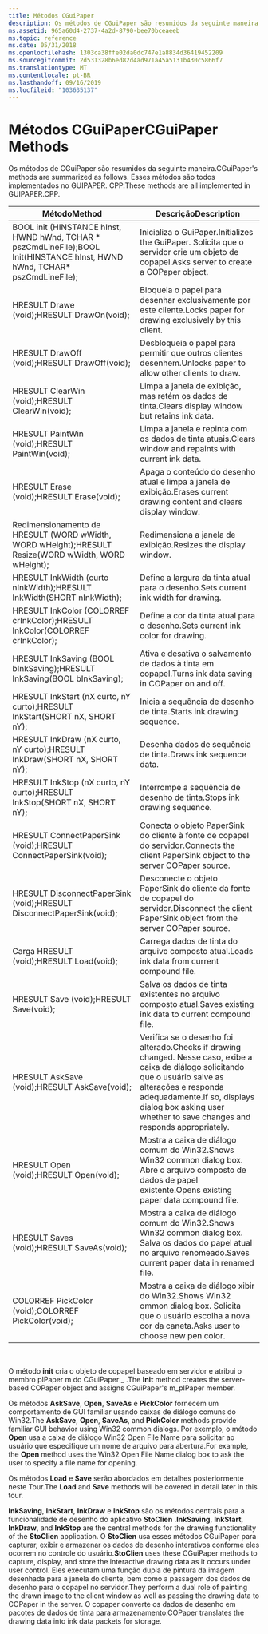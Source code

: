 ```yaml
---
title: Métodos CGuiPaper
description: Os métodos de CGuiPaper são resumidos da seguinte maneira. Esses métodos são todos implementados no GUIPAPER. CPP.
ms.assetid: 965a60d4-2737-4a2d-8790-bee70bceaeeb
ms.topic: reference
ms.date: 05/31/2018
ms.openlocfilehash: 1303ca38ffe02da0dc747e1a8834d36419452209
ms.sourcegitcommit: 2d531328b6ed82d4ad971a45a5131b430c5866f7
ms.translationtype: MT
ms.contentlocale: pt-BR
ms.lasthandoff: 09/16/2019
ms.locfileid: "103635137"
---
```

# <a name="cguipaper-methods"></a><span data-ttu-id="5f81f-104">Métodos CGuiPaper</span><span class="sxs-lookup"><span data-stu-id="5f81f-104">CGuiPaper Methods</span></span>

<span data-ttu-id="5f81f-105">Os métodos de CGuiPaper são resumidos da seguinte maneira.</span><span class="sxs-lookup"><span data-stu-id="5f81f-105">CGuiPaper's methods are summarized as follows.</span></span> <span data-ttu-id="5f81f-106">Esses métodos são todos implementados no GUIPAPER. CPP.</span><span class="sxs-lookup"><span data-stu-id="5f81f-106">These methods are all implemented in GUIPAPER.CPP.</span></span>



| <span data-ttu-id="5f81f-107">Método</span><span class="sxs-lookup"><span data-stu-id="5f81f-107">Method</span></span>                                                         | <span data-ttu-id="5f81f-108">Descrição</span><span class="sxs-lookup"><span data-stu-id="5f81f-108">Description</span></span>                                                                                                           |
|----------------------------------------------------------------|-----------------------------------------------------------------------------------------------------------------------|
| <span data-ttu-id="5f81f-109">BOOL init (HINSTANCE hInst, HWND hWnd, TCHAR \* pszCmdLineFile);</span><span class="sxs-lookup"><span data-stu-id="5f81f-109">BOOL Init(HINSTANCE hInst, HWND hWnd, TCHAR\* pszCmdLineFile);</span></span> | <span data-ttu-id="5f81f-110">Inicializa o GuiPaper.</span><span class="sxs-lookup"><span data-stu-id="5f81f-110">Initializes the GuiPaper.</span></span> <span data-ttu-id="5f81f-111">Solicita que o servidor crie um objeto de copapel.</span><span class="sxs-lookup"><span data-stu-id="5f81f-111">Asks server to create a COPaper object.</span></span>                                                     |
| <span data-ttu-id="5f81f-112">HRESULT Drawe (void);</span><span class="sxs-lookup"><span data-stu-id="5f81f-112">HRESULT DrawOn(void);</span></span>                                          | <span data-ttu-id="5f81f-113">Bloqueia o papel para desenhar exclusivamente por este cliente.</span><span class="sxs-lookup"><span data-stu-id="5f81f-113">Locks paper for drawing exclusively by this client.</span></span>                                                                   |
| <span data-ttu-id="5f81f-114">HRESULT DrawOff (void);</span><span class="sxs-lookup"><span data-stu-id="5f81f-114">HRESULT DrawOff(void);</span></span>                                         | <span data-ttu-id="5f81f-115">Desbloqueia o papel para permitir que outros clientes desenhem.</span><span class="sxs-lookup"><span data-stu-id="5f81f-115">Unlocks paper to allow other clients to draw.</span></span>                                                                         |
| <span data-ttu-id="5f81f-116">HRESULT ClearWin (void);</span><span class="sxs-lookup"><span data-stu-id="5f81f-116">HRESULT ClearWin(void);</span></span>                                        | <span data-ttu-id="5f81f-117">Limpa a janela de exibição, mas retém os dados de tinta.</span><span class="sxs-lookup"><span data-stu-id="5f81f-117">Clears display window but retains ink data.</span></span>                                                                           |
| <span data-ttu-id="5f81f-118">HRESULT PaintWin (void);</span><span class="sxs-lookup"><span data-stu-id="5f81f-118">HRESULT PaintWin(void);</span></span>                                        | <span data-ttu-id="5f81f-119">Limpa a janela e repinta com os dados de tinta atuais.</span><span class="sxs-lookup"><span data-stu-id="5f81f-119">Clears window and repaints with current ink data.</span></span>                                                                     |
| <span data-ttu-id="5f81f-120">HRESULT Erase (void);</span><span class="sxs-lookup"><span data-stu-id="5f81f-120">HRESULT Erase(void);</span></span>                                           | <span data-ttu-id="5f81f-121">Apaga o conteúdo do desenho atual e limpa a janela de exibição.</span><span class="sxs-lookup"><span data-stu-id="5f81f-121">Erases current drawing content and clears display window.</span></span>                                                             |
| <span data-ttu-id="5f81f-122">Redimensionamento de HRESULT (WORD wWidth, WORD wHeight);</span><span class="sxs-lookup"><span data-stu-id="5f81f-122">HRESULT Resize(WORD wWidth, WORD wHeight);</span></span>                     | <span data-ttu-id="5f81f-123">Redimensiona a janela de exibição.</span><span class="sxs-lookup"><span data-stu-id="5f81f-123">Resizes the display window.</span></span>                                                                                           |
| <span data-ttu-id="5f81f-124">HRESULT InkWidth (curto nInkWidth);</span><span class="sxs-lookup"><span data-stu-id="5f81f-124">HRESULT InkWidth(SHORT nInkWidth);</span></span>                             | <span data-ttu-id="5f81f-125">Define a largura da tinta atual para o desenho.</span><span class="sxs-lookup"><span data-stu-id="5f81f-125">Sets current ink width for drawing.</span></span>                                                                                   |
| <span data-ttu-id="5f81f-126">HRESULT InkColor (COLORREF crInkColor);</span><span class="sxs-lookup"><span data-stu-id="5f81f-126">HRESULT InkColor(COLORREF crInkColor);</span></span>                         | <span data-ttu-id="5f81f-127">Define a cor da tinta atual para o desenho.</span><span class="sxs-lookup"><span data-stu-id="5f81f-127">Sets current ink color for drawing.</span></span>                                                                                   |
| <span data-ttu-id="5f81f-128">HRESULT InkSaving (BOOL bInkSaving);</span><span class="sxs-lookup"><span data-stu-id="5f81f-128">HRESULT InkSaving(BOOL bInkSaving);</span></span>                            | <span data-ttu-id="5f81f-129">Ativa e desativa o salvamento de dados à tinta em copapel.</span><span class="sxs-lookup"><span data-stu-id="5f81f-129">Turns ink data saving in COPaper on and off.</span></span>                                                                          |
| <span data-ttu-id="5f81f-130">HRESULT InkStart (nX curto, nY curto);</span><span class="sxs-lookup"><span data-stu-id="5f81f-130">HRESULT InkStart(SHORT nX, SHORT nY);</span></span>                          | <span data-ttu-id="5f81f-131">Inicia a sequência de desenho de tinta.</span><span class="sxs-lookup"><span data-stu-id="5f81f-131">Starts ink drawing sequence.</span></span>                                                                                          |
| <span data-ttu-id="5f81f-132">HRESULT InkDraw (nX curto, nY curto);</span><span class="sxs-lookup"><span data-stu-id="5f81f-132">HRESULT InkDraw(SHORT nX, SHORT nY);</span></span>                           | <span data-ttu-id="5f81f-133">Desenha dados de sequência de tinta.</span><span class="sxs-lookup"><span data-stu-id="5f81f-133">Draws ink sequence data.</span></span>                                                                                              |
| <span data-ttu-id="5f81f-134">HRESULT InkStop (nX curto, nY curto);</span><span class="sxs-lookup"><span data-stu-id="5f81f-134">HRESULT InkStop(SHORT nX, SHORT nY);</span></span>                           | <span data-ttu-id="5f81f-135">Interrompe a sequência de desenho de tinta.</span><span class="sxs-lookup"><span data-stu-id="5f81f-135">Stops ink drawing sequence.</span></span>                                                                                           |
| <span data-ttu-id="5f81f-136">HRESULT ConnectPaperSink (void);</span><span class="sxs-lookup"><span data-stu-id="5f81f-136">HRESULT ConnectPaperSink(void);</span></span>                                | <span data-ttu-id="5f81f-137">Conecta o objeto PaperSink do cliente à fonte de copapel do servidor.</span><span class="sxs-lookup"><span data-stu-id="5f81f-137">Connects the client PaperSink object to the server COPaper source.</span></span>                                                    |
| <span data-ttu-id="5f81f-138">HRESULT DisconnectPaperSink (void);</span><span class="sxs-lookup"><span data-stu-id="5f81f-138">HRESULT DisconnectPaperSink(void);</span></span>                             | <span data-ttu-id="5f81f-139">Desconecte o objeto PaperSink do cliente da fonte de copapel do servidor.</span><span class="sxs-lookup"><span data-stu-id="5f81f-139">Disconnect the client PaperSink object from the server COPaper source.</span></span>                                                |
| <span data-ttu-id="5f81f-140">Carga HRESULT (void);</span><span class="sxs-lookup"><span data-stu-id="5f81f-140">HRESULT Load(void);</span></span>                                            | <span data-ttu-id="5f81f-141">Carrega dados de tinta do arquivo composto atual.</span><span class="sxs-lookup"><span data-stu-id="5f81f-141">Loads ink data from current compound file.</span></span>                                                                            |
| <span data-ttu-id="5f81f-142">HRESULT Save (void);</span><span class="sxs-lookup"><span data-stu-id="5f81f-142">HRESULT Save(void);</span></span>                                            | <span data-ttu-id="5f81f-143">Salva os dados de tinta existentes no arquivo composto atual.</span><span class="sxs-lookup"><span data-stu-id="5f81f-143">Saves existing ink data to current compound file.</span></span>                                                                     |
| <span data-ttu-id="5f81f-144">HRESULT AskSave (void);</span><span class="sxs-lookup"><span data-stu-id="5f81f-144">HRESULT AskSave(void);</span></span>                                         | <span data-ttu-id="5f81f-145">Verifica se o desenho foi alterado.</span><span class="sxs-lookup"><span data-stu-id="5f81f-145">Checks if drawing changed.</span></span> <span data-ttu-id="5f81f-146">Nesse caso, exibe a caixa de diálogo solicitando que o usuário salve as alterações e responda adequadamente.</span><span class="sxs-lookup"><span data-stu-id="5f81f-146">If so, displays dialog box asking user whether to save changes and responds appropriately.</span></span> |
| <span data-ttu-id="5f81f-147">HRESULT Open (void);</span><span class="sxs-lookup"><span data-stu-id="5f81f-147">HRESULT Open(void);</span></span>                                            | <span data-ttu-id="5f81f-148">Mostra a caixa de diálogo comum do Win32.</span><span class="sxs-lookup"><span data-stu-id="5f81f-148">Shows Win32 common dialog box.</span></span> <span data-ttu-id="5f81f-149">Abre o arquivo composto de dados de papel existente.</span><span class="sxs-lookup"><span data-stu-id="5f81f-149">Opens existing paper data compound file.</span></span>                                               |
| <span data-ttu-id="5f81f-150">HRESULT Saves (void);</span><span class="sxs-lookup"><span data-stu-id="5f81f-150">HRESULT SaveAs(void);</span></span>                                          | <span data-ttu-id="5f81f-151">Mostra a caixa de diálogo comum do Win32.</span><span class="sxs-lookup"><span data-stu-id="5f81f-151">Shows Win32 common dialog box.</span></span> <span data-ttu-id="5f81f-152">Salva os dados do papel atual no arquivo renomeado.</span><span class="sxs-lookup"><span data-stu-id="5f81f-152">Saves current paper data in renamed file.</span></span>                                              |
| <span data-ttu-id="5f81f-153">COLORREF PickColor (void);</span><span class="sxs-lookup"><span data-stu-id="5f81f-153">COLORREF PickColor(void);</span></span>                                      | <span data-ttu-id="5f81f-154">Mostra a caixa de diálogo xibir do Win32.</span><span class="sxs-lookup"><span data-stu-id="5f81f-154">Shows Win32 ommon dialog box.</span></span> <span data-ttu-id="5f81f-155">Solicita que o usuário escolha a nova cor da caneta.</span><span class="sxs-lookup"><span data-stu-id="5f81f-155">Asks user to choose new pen color.</span></span>                                                      |



 

<span data-ttu-id="5f81f-156">O método **init** cria o objeto de copapel baseado em servidor e atribui o membro pIPaper m do CGuiPaper \_ .</span><span class="sxs-lookup"><span data-stu-id="5f81f-156">The **Init** method creates the server-based COPaper object and assigns CGuiPaper's m\_pIPaper member.</span></span>

<span data-ttu-id="5f81f-157">Os métodos **AskSave**, **Open**, **SaveAs** e **PickColor** fornecem um comportamento de GUI familiar usando caixas de diálogo comuns do Win32.</span><span class="sxs-lookup"><span data-stu-id="5f81f-157">The **AskSave**, **Open**, **SaveAs**, and **PickColor** methods provide familiar GUI behavior using Win32 common dialogs.</span></span> <span data-ttu-id="5f81f-158">Por exemplo, o método **Open** usa a caixa de diálogo Win32 Open File Name para solicitar ao usuário que especifique um nome de arquivo para abertura.</span><span class="sxs-lookup"><span data-stu-id="5f81f-158">For example, the **Open** method uses the Win32 Open File Name dialog box to ask the user to specify a file name for opening.</span></span>

<span data-ttu-id="5f81f-159">Os métodos **Load** e **Save** serão abordados em detalhes posteriormente neste Tour.</span><span class="sxs-lookup"><span data-stu-id="5f81f-159">The **Load** and **Save** methods will be covered in detail later in this tour.</span></span>

<span data-ttu-id="5f81f-160">**InkSaving**, **InkStart**, **InkDraw** e **InkStop** são os métodos centrais para a funcionalidade de desenho do aplicativo **StoClien** .</span><span class="sxs-lookup"><span data-stu-id="5f81f-160">**InkSaving**, **InkStart**, **InkDraw**, and **InkStop** are the central methods for the drawing functionality of the **StoClien** application.</span></span> <span data-ttu-id="5f81f-161">O **StoClien** usa esses métodos CGuiPaper para capturar, exibir e armazenar os dados de desenho interativos conforme eles ocorrem no controle do usuário.</span><span class="sxs-lookup"><span data-stu-id="5f81f-161">**StoClien** uses these CGuiPaper methods to capture, display, and store the interactive drawing data as it occurs under user control.</span></span> <span data-ttu-id="5f81f-162">Eles executam uma função dupla de pintura da imagem desenhada para a janela do cliente, bem como a passagem dos dados de desenho para o copapel no servidor.</span><span class="sxs-lookup"><span data-stu-id="5f81f-162">They perform a dual role of painting the drawn image to the client window as well as passing the drawing data to COPaper in the server.</span></span> <span data-ttu-id="5f81f-163">O copaper converte os dados de desenho em pacotes de dados de tinta para armazenamento.</span><span class="sxs-lookup"><span data-stu-id="5f81f-163">COPaper translates the drawing data into ink data packets for storage.</span></span>

 

 




